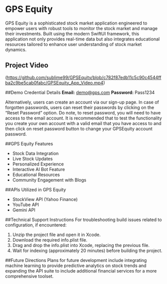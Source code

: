 # GPS Equity
GPS Equity is a sophisticated stock market application engineered to empower users with robust tools to
monitor the stock market and manage their investments. Built using the modern SwiftUI framework, this
application not only provides real-time data but also integrates educational resources tailored to enhance
user understanding of stock market dynamics. 

## Project Video
(https://github.com/sublime99/GPSEquity/blob/c782f87edb11c5c90c4544ffba2c9be5cab0fabc/GPSEquity_App_Video.mp4)

##Demo Credential Details
**Email:** demo@gps.com
**Password:** Pass1234

Alternatively, users can create an account via our sign-up page. In case of forgotten passwords, users can
reset their passwords by clicking on the “Reset Password” option. Do note, to reset password, you will need
to have access to the email account. It is recommended that to test the functionality you create your own
account with a valid email that you have access to and then click on reset password button to change your
GPSEquity account password.

##GPS Equity Features
- Stock Data Integration
- Live Stock Updates
- Personalized Experience
- Interactive AI Bot Feature
- Educational Resources
- Community Engagement with Blogs

##APIs Utilized in GPS Equity
- StockView API (Yahoo Finance)
- YouTube API
- Gemini API

##Technical Support Instructions
For troubleshooting build issues related to configuration, if encountered:
1. Unzip the project file and open it in Xcode.
2. Download the required info.plist file.
3. Drag and drop the info.plist into Xcode, replacing the previous file.
4. Wait for indexing (approximately 20 minutes) before building the project.

##Future Directions
Plans for future development include integrating machine learning to provide predictive analytics on stock
trends and expanding the API suite to include additional financial services for a more comprehensive toolset.
